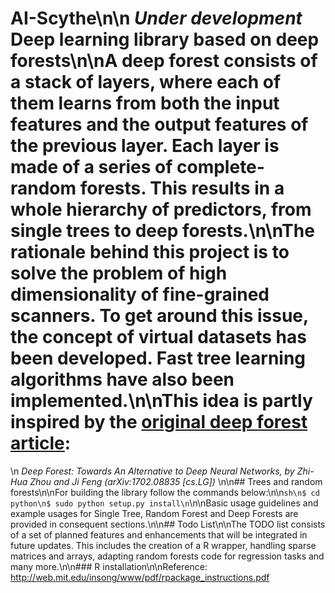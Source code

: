 # AI-Scythe\n\n<i> Under development </i> Deep learning library based on deep forests\n\nA deep forest consists of a stack of layers, where each of them learns from both the input features and the output features of the previous layer. Each layer is made of a series of complete-random forests. This results in a whole hierarchy of predictors, from single trees to deep forests.\n\nThe rationale behind this project is to solve the problem of high dimensionality of fine-grained scanners. To get around this issue, the concept of virtual datasets has been developed. Fast tree learning algorithms have also been implemented.\n\nThis idea is partly inspired by the [original deep forest article](https://arxiv.org/abs/1702.08835):
\n<i> Deep Forest: Towards An Alternative to Deep Neural Networks, by Zhi-Hua Zhou and Ji Feng (arXiv:1702.08835 [cs.LG]) </i>\n\n## Trees and random forests\n\nFor building the library follow the commands below:\n\n```sh\n$ cd python\n$ sudo python setup.py install\n```\n\nBasic usage guidelines and example usages for Single Tree, Random Forest and Deep Forests are provided in consequent sections.\n\n## Todo List\n\nThe TODO list consists of a set of planned features and enhancements that will be integrated in future updates. This includes the creation of a R wrapper, handling sparse matrices and arrays, adapting random forests code for regression tasks and many more.\n\n### R installation\n\nReference: http://web.mit.edu/insong/www/pdf/rpackage_instructions.pdf
